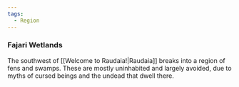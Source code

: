 ```yaml
---
tags:
  - Region
---
```

### Fajari Wetlands

The southwest of [[Welcome to Raudaia!|Raudaia]] breaks into a region of fens and swamps. These are mostly uninhabited and largely avoided, due to myths of cursed beings and the undead that dwell there.